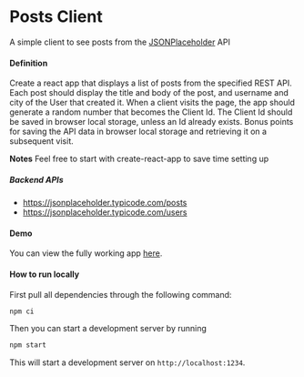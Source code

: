 # Posts Client

A simple client to see posts from the [JSONPlaceholder](https://jsonplaceholder.typicode.com/) API

#### Definition

Create a react app that displays a list of posts from the specified REST API. Each post should display the title and 
body of the post, and username and city of the User that created it. When a client visits the page, the app should 
generate a random number that becomes the Client Id. The Client Id should be saved in browser local storage, unless an 
Id already exists. Bonus points for saving the API data in browser local storage and retrieving it on a subsequent 
visit.

**Notes** Feel free to start with create-react-app to save time setting up

##### Backend APIs

- https://jsonplaceholder.typicode.com/posts
- https://jsonplaceholder.typicode.com/users

#### Demo

You can view the fully working app [here](https://jf-marino.github.io/react-posts).

#### How to run locally

First pull all dependencies through the following command:

```bash
npm ci
```

Then you can start a development server by running
```bash
npm start
```

This will start a development server on `http://localhost:1234`.
